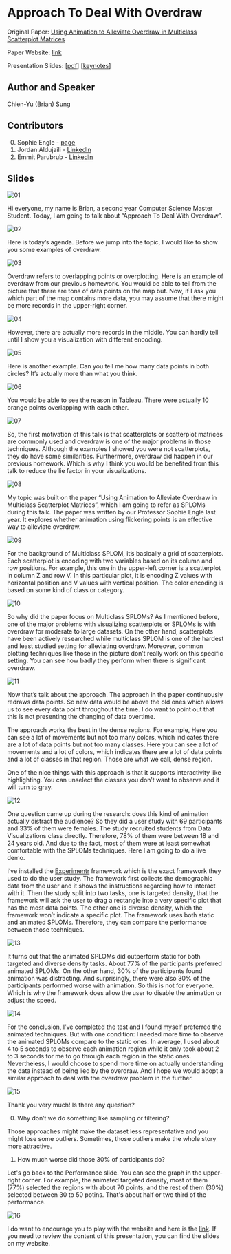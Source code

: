 # Approach To Deal With Overdraw

Original Paper: [Using Animation to Alleviate Overdraw in Multiclass Scatterplot Matrices](https://dl.acm.org/citation.cfm?doid=3173574.3173991)

Paper Website: [link](http://vgl.cs.usfca.edu/animated-sploms/)

Presentation Slides: \[[pdf](https://raw.githubusercontent.com/ohbriansung/data_visualization_talk/master/approach_to_deal_with_overdraw.pdf)\] \[[keynotes](https://github.com/ohbriansung/data_visualization_talk/raw/master/Data%20Visualization%20Talk.key)\]

## Author and Speaker

Chien-Yu (Brian) Sung

## Contributors

0. Sophie Engle - [page](https://sjengle.cs.usfca.edu/research.html)
1. Jordan Aldujaili - [LinkedIn](https://www.linkedin.com/in/jaldujaili/)
2. Emmit Parubrub - [LinkedIn](https://www.linkedin.com/in/emmit-parubrub/)

## Slides

![01](https://raw.githubusercontent.com/ohbriansung/data_visualization_talk/master/img/data_vis_talk_01.jpeg)

Hi everyone, my name is Brian, a second year Computer Science Master Student.
Today, I am going to talk about “Approach To Deal With Overdraw”.

![02](https://raw.githubusercontent.com/ohbriansung/data_visualization_talk/master/img/data_vis_talk_02.jpeg)

Here is today’s agenda.
Before we jump into the topic, I would like to show you some examples of overdraw.

![03](https://raw.githubusercontent.com/ohbriansung/data_visualization_talk/master/img/data_vis_talk_03.jpeg)

Overdraw refers to overlapping points or overplotting.
Here is an example of overdraw from our previous homework.
You would be able to tell from the picture that there are tons of data points on the map but.
Now, if I ask you which part of the map contains more data, you may assume that there might be more records in the upper-right corner.

![04](https://raw.githubusercontent.com/ohbriansung/data_visualization_talk/master/img/data_vis_talk_04.jpeg)

However, there are actually more records in the middle.
You can hardly tell until I show you a visualization with different encoding.

![05](https://raw.githubusercontent.com/ohbriansung/data_visualization_talk/master/img/data_vis_talk_05.jpeg)

Here is another example.
Can you tell me how many data points in both circles?
It’s actually more than what you think.

![06](https://raw.githubusercontent.com/ohbriansung/data_visualization_talk/master/img/data_vis_talk_06.jpeg)

You would be able to see the reason in Tableau.
There were actually 10 orange points overlapping with each other.

![07](https://raw.githubusercontent.com/ohbriansung/data_visualization_talk/master/img/data_vis_talk_07.jpeg)

So, the first motivation of this talk is that scatterplots or scatterplot matrices are commonly used and overdraw is one of the major problems in those techniques.
Although the examples I showed you were not scatterplots, they do have some similarities.
Furthermore, overdraw did happen in our previous homework.
Which is why I think you would be benefited from this talk to reduce the lie factor in your visualizations.

![08](https://raw.githubusercontent.com/ohbriansung/data_visualization_talk/master/img/data_vis_talk_08.jpeg)

My topic was built on the paper “Using Animation to Alleviate Overdraw in Multiclass Scatterplot Matrices”,
which I am going to refer as SPLOMs during this talk.
The paper was written by our Professor Sophie Engle last year.
It explores whether animation using flickering points is an effective way to alleviate overdraw.

![09](https://raw.githubusercontent.com/ohbriansung/data_visualization_talk/master/img/data_vis_talk_09.jpeg)

For the background of Multiclass SPLOM, it’s basically a grid of scatterplots.
Each scatterplot is encoding with two variables based on its column and row positions.
For example, this one in the upper-left corner is a scatterplot in column Z and row V.
In this particular plot, it is encoding Z values with horizontal position and V values with vertical position.
The color encoding is based on some kind of class or category.

![10](https://raw.githubusercontent.com/ohbriansung/data_visualization_talk/master/img/data_vis_talk_10.jpeg)

So why did the paper focus on Multiclass SPLOMs?
As I mentioned before, one of the major problems with visualizing scatterplots or SPLOMs is with overdraw for moderate to large datasets.
On the other hand, scatterplots have been actively researched while multiclass SPLOM is one of the hardest and least studied setting for alleviating overdraw.
Moreover, common plotting techniques like those in the picture don’t really work on this specific setting.
You can see how badly they perform when there is significant overdraw.

![11](https://raw.githubusercontent.com/ohbriansung/data_visualization_talk/master/img/data_vis_talk_11.jpeg)

Now that’s talk about the approach.
The approach in the paper continuously redraws data points.
So new data would be above the old ones which allows us to see every data point throughout the time.
I do want to point out that this is not presenting the changing of data overtime.

The approach works the best in the dense regions.
For example,
Here you can see a lot of movements but not too many colors, which indicates there are a lot of data points but not too many classes.
Here you can see a lot of movements and a lot of colors, which indicates there are a lot of data points and a lot of classes in that region.
Those are what we call, dense region.

One of the nice things with this approach is that it supports interactivity like highlighting.
You can unselect the classes you don’t want to observe and it will turn to gray.

![12](https://raw.githubusercontent.com/ohbriansung/data_visualization_talk/master/img/data_vis_talk_12.jpeg)

One question came up during the research: does this kind of animation actually distract the audience?
So they did a user study with 69 participants and 33% of them were females.
The study recruited students from Data Visualizations class directly.
Therefore, 78% of them were between 18 and 24 years old.
And due to the fact, most of them were at least somewhat comfortable with the SPLOMs techniques.
Here I am going to do a live demo.

I’ve installed the [Experimentr](https://github.com/codementum/experimentr) framework which is the exact framework they used to do the user study.
The framework first collects the demographic data from the user and it shows the instructions regarding how to interact with it.
Then the study split into two tasks, one is targeted density, that the framework will ask the user to drag a rectangle into a very specific plot that has the most data points.
The other one is diverse density, which the framework won’t indicate a specific plot.
The framework uses both static and animated SPLOMs.
Therefore, they can compare the performance between those techniques.

![13](https://raw.githubusercontent.com/ohbriansung/data_visualization_talk/master/img/data_vis_talk_13.jpeg)

It turns out that the animated SPLOMs did outperform static for both targeted and diverse density tasks.
About 77% of the participants preferred animated SPLOMs.
On the other hand, 30% of the participants found animation was distracting.
And surprisingly, there were also 30% of the participants performed worse with animation.
So this is not for everyone.
Which is why the framework does allow the user to disable the animation or adjust the speed.

![14](https://raw.githubusercontent.com/ohbriansung/data_visualization_talk/master/img/data_vis_talk_14.jpeg)

For the conclusion, I’ve completed the test and I found myself preferred the animated techniques.
But with one condition: I needed more time to observe the animated SPLOMs compare to the static ones.
In average, I used about 4 to 5 seconds to observe each animation region while it only took about 2 to 3 seconds for me to go through each region in the static ones.
Nevertheless, I would choose to spend more time on actually understanding the data instead of being lied by the overdraw.
And I hope we would adopt a similar approach to deal with the overdraw problem in the further.

![15](https://raw.githubusercontent.com/ohbriansung/data_visualization_talk/master/img/data_vis_talk_15.jpeg)

Thank you very much!
Is there any question?


0. Why don’t we do something like sampling or filtering?

Those approaches might make the dataset less representative and you might lose some outliers.
Sometimes, those outliers make the whole story more attractive.

1. How much worse did those 30% of participants do?

Let's go back to the Performance slide. You can see the graph in the upper-right corner. For example, the animated targeted density, most of them (77%) selected the regions with about 70 points, and the rest of them (30%) selected between 30 to 50 potins. That's about half or two third of the performance.

![16](https://raw.githubusercontent.com/ohbriansung/data_visualization_talk/master/img/data_vis_talk_16.jpeg)

I do want to encourage you to play with the website and here is the [link](http://vgl.cs.usfca.edu/animated-sploms/).
If you need to review the content of this presentation, you can find the slides on my website.
